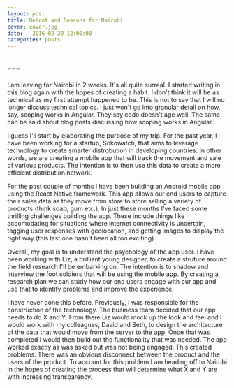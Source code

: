 ```yaml
---
layout: post
title: Reboot and Reasons for Nairobi
cover: cover.jpg
date:   2016-02-20 12:00:00
categories: posts
---
```


## ---

I am leaving for Nairobi in 2 weeks. It's all quite surreal. I started writing in this blog again with the hopes of creating a habit. I don't think it will be as technical as my first attempt happened to be. This is not to say that I will no longer discuss technical topics. I just won't go into granular detail on how, say, scoping works in Angular. They say code doesn't age well. The same can be said about blog posts discussing how scoping works in Angular.

I guess I'll start by elaborating the purpose of my trip. For the past year, I have been working for a startup, Sokowatch, that aims to leverage technology to create smarter distrobution in developing countries. In other words, we are creating a mobile app that will track the movement and sale of various products. The intention is to then use this data to create a more efficient distribution network. 

For the past couple of months I have been building an Android mobile app using the React Native framework. This app allows our end users to capture their sales data as they move from store to store selling a variety of products (think soap, gum etc.). In just these months I've faced some thrilling challenges building the app. These include things like accomodating for situations where internet connectivity is uncertain, tagging user responses with geolocation, and getting images to display the right way (this last one hasn't been all too exciting).

Overall, my goal is to understand the psychology of the app user. I have been working with Liz, a brilliant young designer, to create a struture around the field research I'll be embarking on. The intention is to shadow and interview the foot soldiers that will be using the mobile app. By creating a research plan we can study how our end users engage with our app and use that to identify problems and improve the experience.

I have never done this before. Previously, I was responsible for the construction of the technology. The business team decided that our app needs to do X and Y. From there Liz would mock up the look and feel and I would work with my colleagues, David and Seth, to design the architecture of the data that would move from the server to the app. Once that was completed I would then build out the functionality that was needed. The app worked exactly as was asked but was not being engaged. This created problems. There was an obvious disconnect between the product and the users of the product. To account for this problem I am heading off to Nairobi in the hopes of creating the process that will determine what X and Y are with increasing transparency.
